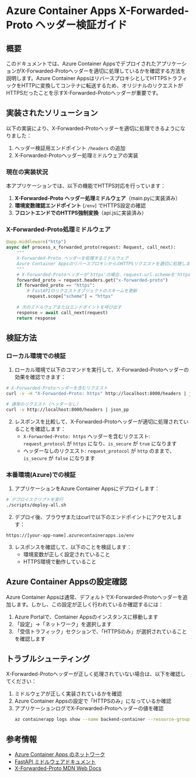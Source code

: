 # Azure Container Apps X-Forwarded-Proto ヘッダー検証ガイド

## 概要

このドキュメントでは、Azure Container AppsでデプロイされたアプリケーションがX-Forwarded-Protoヘッダーを適切に処理しているかを確認する方法を説明します。Azure Container AppsはリバースプロキシとしてHTTPSトラフィックをHTTPに変換してコンテナに転送するため、オリジナルのリクエストがHTTPSだったことを示すX-Forwarded-Protoヘッダーが重要です。

## 実装されたソリューション

以下の実装により、X-Forwarded-Protoヘッダーを適切に処理できるようになりました：

1. ヘッダー検証用エンドポイント `/headers` の追加
2. X-Forwarded-Protoヘッダー処理ミドルウェアの実装

### 現在の実装状況

本アプリケーションでは、以下の機能でHTTPS対応を行っています：

1. **X-Forwarded-Proto ヘッダー処理ミドルウェア**（main.pyに実装済み）
2. **環境変数確認エンドポイント** (`/env`) でHTTPS設定の確認
3. **フロントエンドでのHTTPS強制変換**（api.jsに実装済み）

### X-Forwarded-Proto処理ミドルウェア

```python
@app.middleware("http")
async def process_x_forwarded_proto(request: Request, call_next):
    """
    X-Forwarded-Proto ヘッダーを処理するミドルウェア
    Azure Container AppsのリバースプロキシからのHTTPSリクエストを適切に処理します
    """
    # X-Forwarded-Protoヘッダーが'https'の場合、request.url.schemeを'https'に設定
    forwarded_proto = request.headers.get("x-forwarded-proto")
    if forwarded_proto == "https":
        # FastAPIのリクエストオブジェクトのスキームを更新
        request.scope["scheme"] = "https"
    
    # 次のミドルウェアまたはエンドポイントを呼び出す
    response = await call_next(request)
    return response
```

## 検証方法

### ローカル環境での検証

1. ローカル環境で以下のコマンドを実行して、X-Forwarded-Protoヘッダーの効果を確認できます：

```bash
# X-Forwarded-Protoヘッダーを含むリクエスト
curl -v -H "X-Forwarded-Proto: https" http://localhost:8000/headers | json_pp

# 通常のリクエスト（ヘッダーなし）
curl -v http://localhost:8000/headers | json_pp
```

2. レスポンスを比較して、X-Forwarded-Protoヘッダーが適切に処理されていることを確認します：
   - `X-Forwarded-Proto: https` ヘッダーを含むリクエスト: `request_protocol` が `https` になり、`is_secure` が `true` になります
   - ヘッダーなしのリクエスト: `request_protocol` が `http` のままで、`is_secure` が `false` になります

### 本番環境(Azure)での検証

1. アプリケーションをAzure Container Appsにデプロイします：

```bash
# デプロイスクリプトを実行
./scripts/deploy-all.sh
```

2. デプロイ後、ブラウザまたはcurlで以下のエンドポイントにアクセスします：

```
https://[your-app-name].azurecontainerapps.io/env
```

3. レスポンスを確認して、以下のことを検証します：
   - 環境変数が正しく設定されていること
   - HTTPS環境で動作していること

## Azure Container Appsの設定確認

Azure Container Appsは通常、デフォルトでX-Forwarded-Protoヘッダーを追加します。しかし、この設定が正しく行われているか確認するには：

1. Azure Portalで、Container Appsのインスタンスに移動します
2. 「設定」→「ネットワーク」を選択します
3. 「受信トラフィック」セクションで、「HTTPSのみ」が選択されていることを確認します

## トラブルシューティング

X-Forwarded-Protoヘッダーが正しく処理されていない場合は、以下を確認してください：

1. ミドルウェアが正しく実装されているかを確認
2. Azure Container Appsの設定で「HTTPSのみ」になっているか確認
3. アプリケーションログでX-Forwarded-Protoヘッダーの値を確認
   ```bash
   az containerapp logs show --name backend-container --resource-group wildcats-resource-group
   ```

## 参考情報

- [Azure Container Apps のネットワーク](https://docs.microsoft.com/ja-jp/azure/container-apps/networking)
- [FastAPI ミドルウェアドキュメント](https://fastapi.tiangolo.com/tutorial/middleware/)
- [X-Forwarded-Proto MDN Web Docs](https://developer.mozilla.org/en-US/docs/Web/HTTP/Headers/X-Forwarded-Proto) 